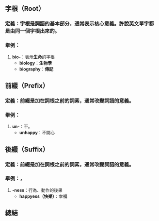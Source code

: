 ## 字根（Root）
### 定義：字根是詞語的基本部分，通常表示核心意義。許說英文單字都是由同一個字根出來的。
### 舉例：
1. **bio-**：表示**生命**的字根
	- **biology**：**生物學**
	- **biography**：**傳記**

## 前綴（Prefix）
### 定義：前綴是加在詞根之前的詞素，通常改變詞語的意義。
### 舉例：
1. **un-**：不。
	- **unhappy**：不開心

## 後綴（Suffix）
### 定義：前綴是加在詞根之前的詞素，通常改變詞語的意義。
### 舉例：，
1. **-ness**：行為、動作的後果
	- **happyess（快樂）**：幸福

## 總結
